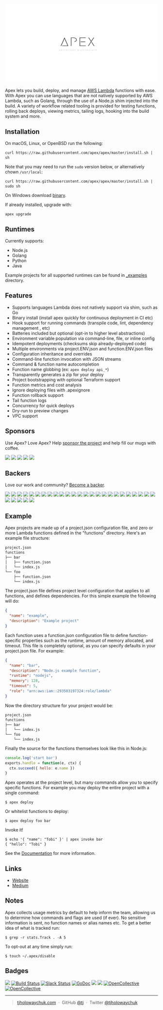 ![Apex Serverless Architecture](assets/logo.png)

Apex lets you build, deploy, and manage [AWS Lambda](https://aws.amazon.com/lambda/) functions with ease. With Apex you can use languages that are not natively supported by AWS Lambda, such as Golang, through the use of a Node.js shim injected into the build. A variety of workflow related tooling is provided for testing functions, rolling back deploys, viewing metrics, tailing logs, hooking into the build system and more.

## Installation

On macOS, Linux, or OpenBSD run the following:

```
curl https://raw.githubusercontent.com/apex/apex/master/install.sh | sh
```

Note that you may need to run the `sudo` version below, or alternatively chown `/usr/local`:
```
curl https://raw.githubusercontent.com/apex/apex/master/install.sh | sudo sh
```

On Windows download [binary](https://github.com/apex/apex/releases).

If already installed, upgrade with:

```
apex upgrade
```

## Runtimes

Currently supports:

- Node.js
- Golang
- Python
- Java

Example projects for all supported runtimes can be found in [_examples](_examples) directory.

## Features

- Supports languages Lambda does not natively support via shim, such as Go
- Binary install (install apex quickly for continuous deployment in CI etc)
- Hook support for running commands (transpile code, lint, dependency management , etc)
- Batteries included but optional (opt-in to higher level abstractions)
- Environment variable population via command-line, file, or inline config
- Idempotent deployments (checksums skip already-deployed code)
- Multiple environments via project.ENV.json and function.ENV.json files
- Configuration inheritance and overrides
- Command-line function invocation with JSON streams
- Command & function name autocompletion
- Function name globbing (ex: `apex deploy api_*`)
- Transparently generates a zip for your deploy
- Project bootstrapping with optional Terraform support
- Function metrics and cost analysis
- Ignore deploying files with .apexignore
- Function rollback support
- Tail function logs
- Concurrency for quick deploys
- Dry-run to preview changes
- VPC support

## Sponsors

Use Apex? Love Apex? Help [sponsor the project](https://opencollective.com/apex#sponsor) and help fill our mugs with coffee.

  <a href="https://opencollective.com/apex/sponsors/0/website" target="_blank"><img src="https://opencollective.com/apex/sponsors/0/avatar"></a>
  <a href="https://opencollective.com/apex/sponsors/1/website" target="_blank"><img src="https://opencollective.com/apex/sponsors/1/avatar"></a>
  <a href="https://opencollective.com/apex/sponsors/2/website" target="_blank"><img src="https://opencollective.com/apex/sponsors/2/avatar"></a>
  <a href="https://opencollective.com/apex/sponsors/3/website" target="_blank"><img src="https://opencollective.com/apex/sponsors/3/avatar"></a>
  <a href="https://opencollective.com/apex/sponsors/4/website" target="_blank"><img src="https://opencollective.com/apex/sponsors/4/avatar"></a>

## Backers

Love our work and community? [Become a backer](https://opencollective.com/apex).

  <a href="https://opencollective.com/apex/backers/0/website" target="_blank"><img src="https://opencollective.com/apex/backers/0/avatar"></a>
  <a href="https://opencollective.com/apex/backers/1/website" target="_blank"><img src="https://opencollective.com/apex/backers/1/avatar"></a>
  <a href="https://opencollective.com/apex/backers/2/website" target="_blank"><img src="https://opencollective.com/apex/backers/2/avatar"></a>
  <a href="https://opencollective.com/apex/backers/3/website" target="_blank"><img src="https://opencollective.com/apex/backers/3/avatar"></a>
  <a href="https://opencollective.com/apex/backers/4/website" target="_blank"><img src="https://opencollective.com/apex/backers/4/avatar"></a>
  <a href="https://opencollective.com/apex/backers/5/website" target="_blank"><img src="https://opencollective.com/apex/backers/5/avatar"></a>
  <a href="https://opencollective.com/apex/backers/6/website" target="_blank"><img src="https://opencollective.com/apex/backers/6/avatar"></a>
  <a href="https://opencollective.com/apex/backers/7/website" target="_blank"><img src="https://opencollective.com/apex/backers/7/avatar"></a>
  <a href="https://opencollective.com/apex/backers/8/website" target="_blank"><img src="https://opencollective.com/apex/backers/8/avatar"></a>
  <a href="https://opencollective.com/apex/backers/9/website" target="_blank"><img src="https://opencollective.com/apex/backers/9/avatar"></a>
  <a href="https://opencollective.com/apex/backers/10/website" target="_blank"><img src="https://opencollective.com/apex/backers/10/avatar"></a>
  <a href="https://opencollective.com/apex/backers/11/website" target="_blank"><img src="https://opencollective.com/apex/backers/11/avatar"></a>
  <a href="https://opencollective.com/apex/backers/12/website" target="_blank"><img src="https://opencollective.com/apex/backers/12/avatar"></a>
  <a href="https://opencollective.com/apex/backers/13/website" target="_blank"><img src="https://opencollective.com/apex/backers/13/avatar"></a>
  <a href="https://opencollective.com/apex/backers/14/website" target="_blank"><img src="https://opencollective.com/apex/backers/14/avatar"></a>
  <a href="https://opencollective.com/apex/backers/15/website" target="_blank"><img src="https://opencollective.com/apex/backers/15/avatar"></a>
  <a href="https://opencollective.com/apex/backers/16/website" target="_blank"><img src="https://opencollective.com/apex/backers/16/avatar"></a>
  <a href="https://opencollective.com/apex/backers/17/website" target="_blank"><img src="https://opencollective.com/apex/backers/17/avatar"></a>
  <a href="https://opencollective.com/apex/backers/18/website" target="_blank"><img src="https://opencollective.com/apex/backers/18/avatar"></a>
  <a href="https://opencollective.com/apex/backers/19/website" target="_blank"><img src="https://opencollective.com/apex/backers/19/avatar"></a>
  <a href="https://opencollective.com/apex/backers/20/website" target="_blank"><img src="https://opencollective.com/apex/backers/20/avatar"></a>
  <a href="https://opencollective.com/apex/backers/21/website" target="_blank"><img src="https://opencollective.com/apex/backers/21/avatar"></a>
  <a href="https://opencollective.com/apex/backers/22/website" target="_blank"><img src="https://opencollective.com/apex/backers/22/avatar"></a>
  <a href="https://opencollective.com/apex/backers/23/website" target="_blank"><img src="https://opencollective.com/apex/backers/23/avatar"></a>
  <a href="https://opencollective.com/apex/backers/24/website" target="_blank"><img src="https://opencollective.com/apex/backers/24/avatar"></a>
  <a href="https://opencollective.com/apex/backers/25/website" target="_blank"><img src="https://opencollective.com/apex/backers/25/avatar"></a>
  <a href="https://opencollective.com/apex/backers/26/website" target="_blank"><img src="https://opencollective.com/apex/backers/26/avatar"></a>
  <a href="https://opencollective.com/apex/backers/27/website" target="_blank"><img src="https://opencollective.com/apex/backers/27/avatar"></a>
  <a href="https://opencollective.com/apex/backers/28/website" target="_blank"><img src="https://opencollective.com/apex/backers/28/avatar"></a>
  <a href="https://opencollective.com/apex/backers/29/website" target="_blank"><img src="https://opencollective.com/apex/backers/29/avatar"></a>

## Example

Apex projects are made up of a project.json configuration file, and zero or more Lambda functions defined in the "functions" directory. Here's an example file structure:

```
project.json
functions
├── bar
│   ├── function.json
│   └── index.js
└── foo
    ├── function.json
    └── index.js
```

The project.json file defines project level configuration that applies to all functions, and defines dependencies. For this simple example the following will do:

```json
{
  "name": "example",
  "description": "Example project"
}
```

Each function uses a function.json configuration file to define function-specific properties such as the runtime, amount of memory allocated, and timeout. This file is completely optional, as you can specify defaults in your project.json file. For example:

```json
{
  "name": "bar",
  "description": "Node.js example function",
  "runtime": "nodejs",
  "memory": 128,
  "timeout": 5,
  "role": "arn:aws:iam::293503197324:role/lambda"
}
```

Now the directory structure for your project would be:

```
project.json
functions
├── bar
│   └── index.js
└── foo
    └── index.js
```

Finally the source for the functions themselves look like this in Node.js:

```js
console.log('start bar')
exports.handle = function(e, ctx) {
  ctx.succeed({ hello: e.name })
}
```

Apex operates at the project level, but many commands allow you to specify specific functions. For example you may deploy the entire project with a single command:

```
$ apex deploy
```

Or whitelist functions to deploy:

```
$ apex deploy foo bar
```

Invoke it!

```
$ echo '{ "name": "Tobi" }' | apex invoke bar
{ "hello": "Tobi" }
```

See the [Documentation](docs) for more information.

## Links

- [Website](http://apex.run)
- [Medium](https://medium.com/apex-serverless)

## Notes

Apex collects usage metrics by default to help inform the team, allowing us to determine how commands and flags are used (if ever). No sensitive information is sent, no function names or alias names etc. To get a better idea of what is tracked run:

```
$ grep -r stats.Track . -A 5
```

To opt-out at any time simply run:

```
$ touch ~/.apex/disable
```

## Badges

[![](http://apex.sh/images/badge.svg)](https://apex.sh/ping/)
[![Build Status](https://semaphoreci.com/api/v1/projects/d27ff350-b9c5-4d99-96e5-64b1afb441c5/649392/badge.svg)](https://semaphoreci.com/tj/apex)
[![Slack Status](https://apex-dev.azurewebsites.net/badge.svg)](https://apex-dev.azurewebsites.net/)
[![GoDoc](https://godoc.org/github.com/apex/apex?status.svg)](https://godoc.org/github.com/apex/apex)
![](https://img.shields.io/badge/license-MIT-blue.svg)
![](https://img.shields.io/badge/status-experimental-orange.svg) [![OpenCollective](https://opencollective.com/apex/backers/badge.svg)](#backers) [![OpenCollective](https://opencollective.com/apex/sponsors/badge.svg)](#sponsors)

---

> [tjholowaychuk.com](http://tjholowaychuk.com) &nbsp;&middot;&nbsp;
> GitHub [@tj](https://github.com/tj) &nbsp;&middot;&nbsp;
> Twitter [@tjholowaychuk](https://twitter.com/tjholowaychuk)
